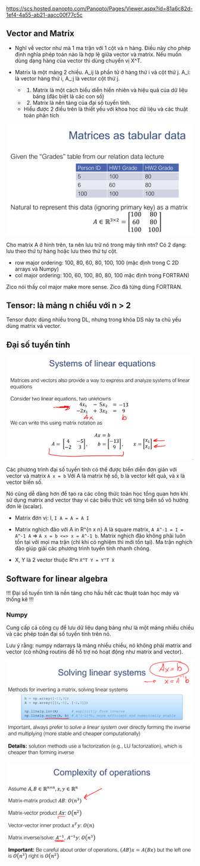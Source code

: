 https://scs.hosted.panopto.com/Panopto/Pages/Viewer.aspx?id=81a6c82d-1ef4-4a55-ab21-aacc00f77c5c

## Vector and Matrix
- Nghĩ về vector như mà 1 ma trận với 1 cột và n hàng. Điều này cho phép định nghĩa phép toán nào là hợp lệ giữa vector và matrix. Nếu muốn dùng dạng hàng của vector thì dùng chuyển vị X^T.

- Matrix là một mảng 2 chiều. A_ij là phần tử ở hàng thứ i và cột thứ j. A_i: là vector hàng thứ i, A_:j là vector cột thứ j.
	- 1. Matrix là một cách biểu diễn hiển nhiên và hiệu quả của dữ liệu bảng (đặc biệt là các con số)
	- 2. Matrix là nền tảng của đại số tuyến tính. 
	- Hiểu được 2 điều trên là thiết yếu với khoa học dữ liệu và các thuật toán phân tích

![](files/lec06-00.png)

Cho matrix A ở hình trên, ta nên lưu trữ nó trong máy tính ntn? Có 2 dạng: lưu theo thứ tự hàng hoặc lưu theo thứ tự cột.
- row major ordering: 100, 80, 60, 80, 100, 100 (mặc định trong C 2D arrays và Numpy)
- col major ordering: 100, 60, 100, 80, 80, 100 mặc định trong FORTRAN)

Zico nói thấy col major make more sense. Zico đã từng dùng FORTRAN.

## Tensor: là mảng n chiều với n > 2

Tensor được dùng nhiều trong DL, nhưng trong khóa DS này ta chủ yếu dùng matrix và vector.

## Đại số tuyến tính

![](files/lec06-01.png)

Các phương trình đại số tuyến tính có thể được biển diễn đơn giản với vector và matrix `A x = b`
Với A là matrix hệ số, b là vector kết quả, và x là vector biến số.

Nó cũng dễ dàng hơn để tạo ra các công thức toán học tổng quan hơn khi sử dụng matrix and vector thay vì các biểu thức với từng biến số vô hướng đơn lẻ (scalar).

- Matrix đơn vị: I, `I A = A = A I`
- Matrix nghịch đảo với A in R^{n x n} A là square matrix, `A A^-1 = I = A^-1 A` => `A x = b <=> x = A^-1 b`. Matrix nghịch đảo không phải luôn tồn tại với mọi ma trận (chỉ khi có nghiệm thì mới tồn tại). Ma trận nghịch đảo giúp giải các phương trình tuyến tính nhanh chóng.

- X, Y là 2 vector thuộc R^n `X^T Y = Y^T X`

## Software for linear algebra
!!! Đại số tuyến tính là nền tảng cho hầu hết các thuật toán học máy và thống kê !!!

### Numpy
Cung cấp cả công cụ để lưu dữ liệu dạng bảng như là một mảng nhiều chiều và các phép toán đại số tuyến tính trên nó.

Lưu ý rằng: numpy ndarrays là mảng nhiều chiều, nó không phải matrix and vector (có những routins để hỗ trợ nó hoạt động như matrix and vector).

![](files/lec06-02.png)

![](files/lec06-03.png)

